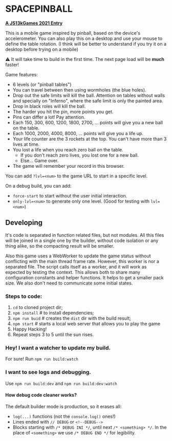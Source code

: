 SPACEPINBALL
============
[**A JS13kGames 2021 Entry**](https://js13kgames.com/entries/spacepinball)

This is a mobile game inspired by pinball, based on the device's accelerometer.
You can also play this on a desktop and use your mouse to define the table rotation.
(I think will be better to understand if you try it on a desktop before trying on a mobile)

⚠️ It will take time to build in the first time. The next page load will be **much** faster!

Game features:
* 6 levels (or "pinball tables")
* You can travel between then using wormholes (the blue holes).
* Drop out the safe limits will kill the ball. Attention on tables without walls and specially on "Inferno", where the safe limit is only the painted area.
* Drop in black roles will kill the ball.
* The harder you hit the pin, more points you get.
* Pins can differ a lot! Pay attention.
* Each 150, 300, 600, 1200, 1800, 2700, ... points will give you a new ball on the table.
* Each 1000, 2000, 4000, 8000, ... points will give you a life up.
* Your life counter are the 3 rockets at the top. You can't have more than 3 lives at time.
* You lost a life when you reach zero ball on the table.
  * If you don't reach zero lives, you lost one for a new ball.
  * Else... Game over.
* The game will remember your record in this browser.

You can add `?lvl=<num>` to the game URL to start in a specific level.

On a debug build, you can add:
* `force-start` to start without the user initial interaction.
* `only-lvl=<num>` to generate only one level. (Good for testing with `lvl=<num>`)

Developing
----------

It's code is separated in function related files, but not modules. All this files will be joined in a single one by the builder, without code isolation or any thing alike, so the compacting result will be smaller.

Also this game uses a WebWorker to update the game status without conflicting with the main thread frame rate. However, this worker is nor a separated file. The script calls itself as a worker, and it will work as expected by testing the context. This allows both to share many configuration constants and helper functions. It helps to get a smaller pack size. We also don't need to communicate some initial states.

### Steps to code:
1. `cd` to cloned project dir;
2. `npm install` # to install dependencies;
3. `npm run buid` # creates the `dist` dir with the build result;
4. `npm start` # starts a local web server that allows you to play the game
5. Happy Hacking!
6. Repeat steps 3 to 5 until the sun rises.

### Hey! I want a watcher to update my build.

For sure! Run `npm run build:watch`

### I want to see logs and debugging.

Use `npm run build:dev` and `npm run build:dev:watch`

#### How debug code cleaner works?

The default builder mode is production, so it erases all:
* `log(...)` functions (not the `console.log()` ones!)
* Lines ended with `// DEBUG` or `<!--DEBUG-->`
* Blocks starting with `/* DEBUG INI */`, until next `/* <something> */`.
  In the place of `<something>` we use `/* DEBUG END */` for legibility.
